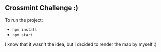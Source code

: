 
## Crossmint Challenge :)

To run the project:
- `npm install`
- `npm start`

I know that it wasn't the idea, but I decided to render the map by myself :)

